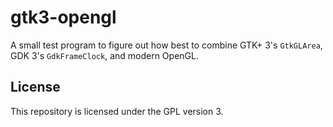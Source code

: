 # gtk3-opengl

A small test program to figure out how best to combine GTK+ 3's `GtkGLArea`, GDK 3's `GdkFrameClock`, and modern OpenGL.

## License

This repository is licensed under the GPL version 3.
